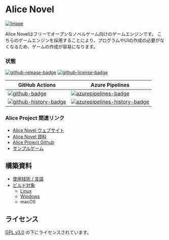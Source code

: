 # Alice Novel
[![Image](image.png)](https://alicenovel.web.app)

Alice Novelはフリーでオープンなノベルゲーム向けのゲームエンジンです。 こちらのゲームエンジンを採用することにより、プログラムやUIの作成の必要がなくなるため、ゲームの作成が容易になります。

### 状態
<!-- badges -->
[![github-release-badge]][github-release]
[![github-license-badge]][github-license]
<!-- badges -->

<!-- history badges -->
| GitHub Actions  | Azure Pipelines |
| --------------- | --------------- |
| [![github-badge]][github] | [![azurepipelines-badge]][azurepipelines] |
| [![github-history-badge]][github] | [![azurepipelines-history-badge]][azurepipelines-history] |
<!-- history badges -->

[github-release]: https://github.com/Lemon73-Computing/Alice_Novel/releases/latest
[github-release-badge]: https://img.shields.io/github/release/Lemon73-Computing/Alice_Novel.svg?logo=github&style=flat "最新リリース"
[github-license]: https://github.com/Lemon73-Computing/Alice_Novel/blob/master/LICENSE
[github-license-badge]: https://img.shields.io/github/license/Lemon73-Computing/Alice_Novel.svg?style=flat "ライセンス"
[azurepipelines]: https://dev.azure.com/lemon73/Alice_Novel/_build/latest?definitionId=1&branchName=master
[azurepipelines-badge]: https://img.shields.io/azure-devops/build/lemon73/Alice_Novel/1.svg?color=98C6FF&label=azure%20pipelines&logo=azuredevops&logoColor=98C6FF&style=flat "Azure Pipelines の状態"
[azurepipelines-history]: https://dev.azure.com/lemon73/Alice_Novel/_build?definitionId=1&branchName=master
[azurepipelines-history-badge]: https://buildstats.info/azurepipelines/chart/lemon73/Alice_Novel/1?includeBuildsFromPullRequest=false "Azure Pipelines の歴史"
[github]: https://github.com/Lemon73-Computing/Alice_Novel/actions/workflows/dotnet-maui.yml
[github-badge]: https://img.shields.io/github/actions/workflow/status/Lemon73-Computing/Alice_Novel/dotnet-maui.yml?label=github&logo=github&color=b845fc&logoColor=b845fc&style=flat "GitHub Actions の状態"
[github-history-badge]: https://buildstats.info/github/chart/Lemon73-Computing/Alice_Novel?includeBuildsFromPullRequest=false "GitHub Actions の歴史"

### Alice Project 関連リンク
- [Alice Novel ウェブサイト](https://alicenovel.web.app "Alice Novel で世界をより楽しく")
- [Alice Novel 資料](https://alicenovel.web.app/docs)
- [Alice Project Github](https://github.com/alicenovel/)
- [サンプルゲーム](https://github.com/AliceNovel/Alice-Novel_Sample-Games)

## 構築資料
- [使用技術 / 言語](./CONTRIBUTING.ja.md#使用技術--言語)
- [ビルド対象](./build/target.md)
  - [Linux](./build/linux.md)
  - [Windows](./build/windows.md)
  - macOS

## ライセンス
[GPL v3.0](./LICENSE.txt) の下にライセンスされています。
